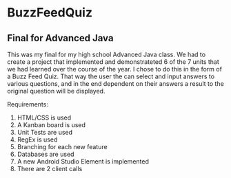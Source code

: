 # BuzzFeedQuiz

## Final for Advanced Java

This was my final for my high school Advanced Java class. We had to create a project that 
implemented and demonstrateted 6 of the 7 units that we had learned over the course of the 
year. I chose to do this in the form of a Buzz Feed Quiz. That way the user the can select 
and input answers to various questions, and in the end dependent on their answers a result 
to the original question will be displayed.

Requirements:
1) HTML/CSS is used
2) A Kanban board is used
3) Unit Tests are used
4) RegEx is used
5) Branching for each new feature
6) Databases are used 
7) A new Android Studio Element is implemented
8) There are 2 client calls
